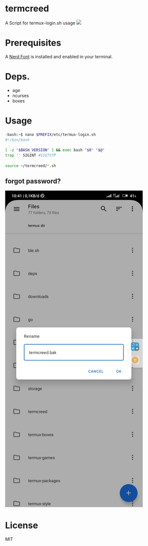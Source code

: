# termcreed
A Script for termux-login.sh usage
<a href="https://asciinema.org/a/UZPoC6PqFApLTadT1aO8n7ek6" target="_blank"><img src="https://asciinema.org/a/UZPoC6PqFApLTadT1aO8n7ek6.svg" /></a>

# Prerequisites

A <a href="https://www.nerdfonts.com">Nerd Font</a> is installed and enabled in your terminal.

# Deps.

* age
* ncurses
* boxes
  
# Usage

```sh
-bash:~$ nano $PREFIX/etc/termux-login.sh
#!/bin/bash

[ -z "$BASH_VERSION" ] && exec bash "$0" "$@"
trap '' SIGINT #SIGTSTP

source ~/termcreed/*.sh

```
## forgot password?

![preview](./forgot_password.jpg)
# License
MIT

